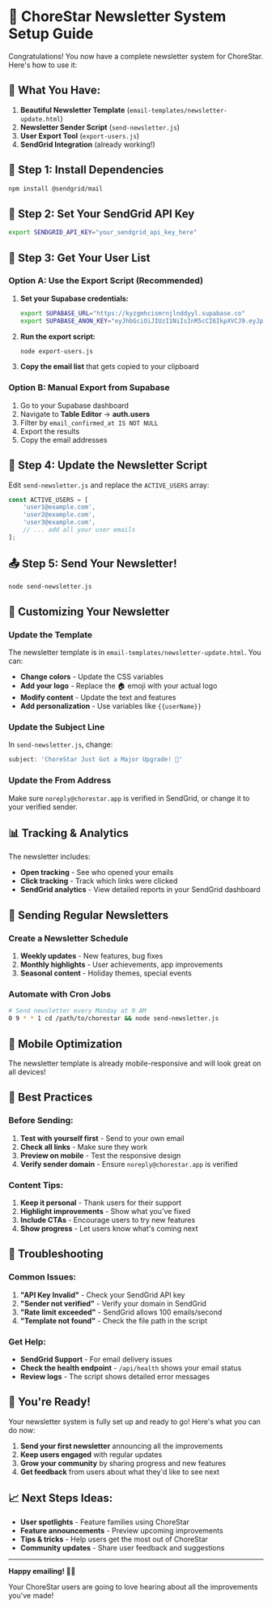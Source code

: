 # 📧 ChoreStar Newsletter System Setup Guide

Congratulations! You now have a complete newsletter system for ChoreStar. Here's how to use it:

## 🎯 **What You Have:**

1. **Beautiful Newsletter Template** (`email-templates/newsletter-update.html`)
2. **Newsletter Sender Script** (`send-newsletter.js`)
3. **User Export Tool** (`export-users.js`)
4. **SendGrid Integration** (already working!)

## 🚀 **Step 1: Install Dependencies**

```bash
npm install @sendgrid/mail
```

## 🔑 **Step 2: Set Your SendGrid API Key**

```bash
export SENDGRID_API_KEY="your_sendgrid_api_key_here"
```

## 👥 **Step 3: Get Your User List**

### **Option A: Use the Export Script (Recommended)**

1. **Set your Supabase credentials:**
   ```bash
   export SUPABASE_URL="https://kyzgmhcismrnjlnddyyl.supabase.co"
   export SUPABASE_ANON_KEY="eyJhbGciOiJIUzI1NiIsInR5cCI6IkpXVCJ9.eyJpc3MiOiJzdXBhYmFzZSIsInJlZiI6Imt5emdtaGNpc21ybmpsbmRkeXlsIiwicm9sZSI6ImFub24iLCJpYXQiOjE3NTMwNDUxOTMsImV4cCI6MjA2ODYyMTE5M30.WejJ7dZjVeHP4wN990woeld4GBqT8GAHB1HDvJjv_K4"
   ```

2. **Run the export script:**
   ```bash
   node export-users.js
   ```

3. **Copy the email list** that gets copied to your clipboard

### **Option B: Manual Export from Supabase**

1. Go to your Supabase dashboard
2. Navigate to **Table Editor** → **auth.users**
3. Filter by `email_confirmed_at IS NOT NULL`
4. Export the results
5. Copy the email addresses

## 📝 **Step 4: Update the Newsletter Script**

Edit `send-newsletter.js` and replace the `ACTIVE_USERS` array:

```javascript
const ACTIVE_USERS = [
    'user1@example.com',
    'user2@example.com',
    'user3@example.com',
    // ... add all your user emails
];
```

## 📤 **Step 5: Send Your Newsletter!**

```bash
node send-newsletter.js
```

## 🎨 **Customizing Your Newsletter**

### **Update the Template**

The newsletter template is in `email-templates/newsletter-update.html`. You can:

- **Change colors** - Update the CSS variables
- **Add your logo** - Replace the 🏠 emoji with your actual logo
- **Modify content** - Update the text and features
- **Add personalization** - Use variables like `{{userName}}`

### **Update the Subject Line**

In `send-newsletter.js`, change:

```javascript
subject: 'ChoreStar Just Got a Major Upgrade! 🚀'
```

### **Update the From Address**

Make sure `noreply@chorestar.app` is verified in SendGrid, or change it to your verified sender.

## 📊 **Tracking & Analytics**

The newsletter includes:

- **Open tracking** - See who opened your emails
- **Click tracking** - Track which links were clicked
- **SendGrid analytics** - View detailed reports in your SendGrid dashboard

## 🔄 **Sending Regular Newsletters**

### **Create a Newsletter Schedule**

1. **Weekly updates** - New features, bug fixes
2. **Monthly highlights** - User achievements, app improvements
3. **Seasonal content** - Holiday themes, special events

### **Automate with Cron Jobs**

```bash
# Send newsletter every Monday at 9 AM
0 9 * * 1 cd /path/to/chorestar && node send-newsletter.js
```

## 📱 **Mobile Optimization**

The newsletter template is already mobile-responsive and will look great on all devices!

## 🎯 **Best Practices**

### **Before Sending:**

1. **Test with yourself first** - Send to your own email
2. **Check all links** - Make sure they work
3. **Preview on mobile** - Test the responsive design
4. **Verify sender domain** - Ensure `noreply@chorestar.app` is verified

### **Content Tips:**

1. **Keep it personal** - Thank users for their support
2. **Highlight improvements** - Show what you've fixed
3. **Include CTAs** - Encourage users to try new features
4. **Show progress** - Let users know what's coming next

## 🚨 **Troubleshooting**

### **Common Issues:**

1. **"API Key Invalid"** - Check your SendGrid API key
2. **"Sender not verified"** - Verify your domain in SendGrid
3. **"Rate limit exceeded"** - SendGrid allows 100 emails/second
4. **"Template not found"** - Check the file path in the script

### **Get Help:**

- **SendGrid Support** - For email delivery issues
- **Check the health endpoint** - `/api/health` shows your email status
- **Review logs** - The script shows detailed error messages

## 🎉 **You're Ready!**

Your newsletter system is fully set up and ready to go! Here's what you can do now:

1. **Send your first newsletter** announcing all the improvements
2. **Keep users engaged** with regular updates
3. **Grow your community** by sharing progress and new features
4. **Get feedback** from users about what they'd like to see next

## 📈 **Next Steps Ideas:**

- **User spotlights** - Feature families using ChoreStar
- **Feature announcements** - Preview upcoming improvements
- **Tips & tricks** - Help users get the most out of ChoreStar
- **Community updates** - Share user feedback and suggestions

---

**Happy emailing! 🚀📧**

Your ChoreStar users are going to love hearing about all the improvements you've made!
